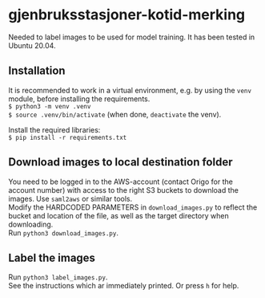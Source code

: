 # gjenbruksstasjoner-kotid-merking
Needed to label images to be used for model training. It has been tested in Ubuntu 20.04.

## Installation
It is recommended to work in a virtual environment, e.g. by using the `venv` module, before installing the requirements.  
`$ python3 -m venv .venv`  
`$ source .venv/bin/activate` (when done, `deactivate` the venv).  

Install the required libraries:  
`$ pip install -r requirements.txt`  


## Download images to local destination folder
You need to be logged in to the AWS-account (contact Origo for the account number) with access to the right S3 buckets to download the images. Use `saml2aws` or similar tools.  
Modify the HARDCODED PARAMETERS in `download_images.py` to reflect the bucket and location of the file, as well as the target directory when downloading.  
Run `python3 download_images.py`.

## Label the images
Run `python3 label_images.py`.  
See the instructions which ar immediately printed. Or press `h` for help.
